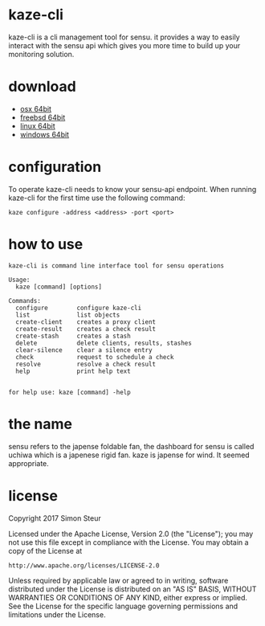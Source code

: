 # kaze-cli

kaze-cli is a cli management tool for sensu. it provides a way to easily interact with the sensu api which gives you more time to build up your monitoring solution. 

# download
* [osx 64bit](https://github.com/simonsteur/kaze-cli/releases/download/1.0/kaze-cli-darwin-amd64.zip)
* [freebsd 64bit](https://github.com/simonsteur/kaze-cli/releases/download/1.0/kaze-cli-freebsd-amd64.zip)
* [linux 64bit](https://github.com/simonsteur/kaze-cli/releases/download/1.0/kaze-cli-linux-amd64.zip)
* [windows 64bit](https://github.com/simonsteur/kaze-cli/releases/download/1.0/kaze-cli-win-amd64.zip)


# configuration
To operate kaze-cli needs to know your sensu-api endpoint. When running kaze-cli for the first time use the following command: 
```
kaze configure -address <address> -port <port> 
```
# how to use
```
kaze-cli is command line interface tool for sensu operations

Usage:
  kaze [command] [options]

Commands:
  configure        configure kaze-cli
  list             list objects
  create-client    creates a proxy client
  create-result    creates a check result
  create-stash     creates a stash
  delete           delete clients, results, stashes
  clear-silence    clear a silence entry
  check            request to schedule a check
  resolve          resolve a check result
  help             print help text


for help use: kaze [command] -help
```

# the name

sensu refers to the japense foldable fan, the dashboard for sensu is called uchiwa which is a japenese rigid fan. kaze is japense for wind. It seemed appropriate. 

# license 

Copyright 2017 Simon Steur

Licensed under the Apache License, Version 2.0 (the "License");
you may not use this file except in compliance with the License.
You may obtain a copy of the License at

    http://www.apache.org/licenses/LICENSE-2.0

Unless required by applicable law or agreed to in writing, software
distributed under the License is distributed on an "AS IS" BASIS,
WITHOUT WARRANTIES OR CONDITIONS OF ANY KIND, either express or implied.
See the License for the specific language governing permissions and
limitations under the License.
